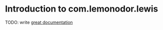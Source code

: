 # Introduction to com.lemonodor.lewis

TODO: write [great documentation](http://jacobian.org/writing/what-to-write/)
